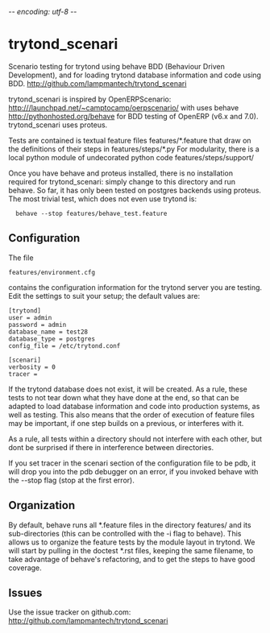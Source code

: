 -*- encoding: utf-8 -*-

trytond_scenari
===============

Scenario testing for trytond using behave BDD
(Behaviour Driven Development), and for loading
trytond database information and code using BDD.
<http://github.com/lampmantech/trytond_scenari>

trytond_scenari is inspired by OpenERPScenario:
 <http:///launchpad.net/~camptocamp/oerpscenario/>
with uses behave
 <http://pythonhosted.org/behave>
for BDD testing of OpenERP (v6.x and 7.0).
trytond_scenari uses proteus.

Tests are contained is textual feature files
   features/\*.feature
that draw on the definitions of their steps in
   features/steps/\*.py
For modularity, there is a local python module
of undecorated python code
  features/steps/support/

Once you have behave and proteus installed, there is no
installation required for trytond_scenari: simply change
to this directory and run behave. So far, it has only
been tested on postgres backends using proteus. The
most trivial test, which does not even use trytond is:
```
  behave --stop features/behave_test.feature
```

Configuration
-------------

The file
```
features/environment.cfg
```
contains the configuration information for the trytond
server you are testing. Edit the settings to suit your setup;
the default values are:

```
[trytond]
user = admin
password = admin
database_name = test28
database_type = postgres
config_file = /etc/trytond.conf

[scenari]
verbosity = 0
tracer =
```

If the trytond database does not exist, it will be
created.  As a rule, these tests to not tear down
what they have done at the end, so that can be
adapted to load database information and code
into production systems, as well as testing. This
also means that the order of execution of feature
files may be important, if one step builds on a previous,
or interferes with it.

As a rule, all tests within a directory should not
interfere with each other, but dont be surprised
if there in interference between directories.

If you set tracer in the scenari section of the
configuration file to be pdb, it will drop you into
the pdb debugger on an error, if you invoked behave 
with the --stop flag (stop at the first error).

Organization
------------

By default, behave runs all \*.feature files in
the directory features/ and its sub-directories
(this can be controlled with the -i flag to behave).
This allows us to organize the feature tests
by the module layout in trytond. We will start
by pulling in the doctest \*.rst files, keeping
the same filename, to take advantage of behave's
refactoring, and to get the steps to have good coverage.


Issues
------

Use the issue tracker on github.com:
<http://github.com/lampmantech/trytond_scenari>

